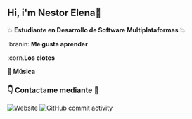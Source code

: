 ## Hi, i'm Nestor Elena👋

:boom: **Estudiante en Desarrollo de Software Multiplataformas** :boom:

:branin: **Me gusta aprender**

:corn.**Los elotes**

:guitar: **Música**

 ### :point_down: Contactame mediante 🛜

 ![Website](https://img.shields.io/website?url=https%3A%2F%2Fgithub.com%2FNestorElena
 )
 ![GitHub commit activity](https://img.shields.io/github/commit-activity/m/NestorElena/NestorElena)